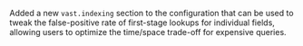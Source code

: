Added a new `vast.indexing` section to the configuration that can be
used to tweak the false-positive rate of first-stage lookups for
individual fields, allowing users to optimize the time/space trade-off
for expensive queries.
